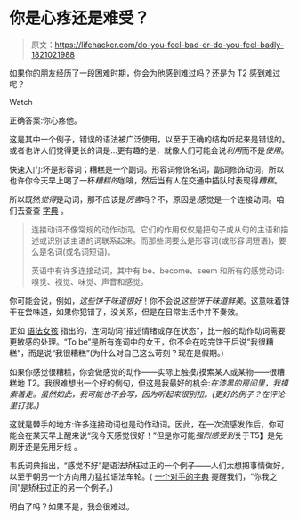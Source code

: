 # 你是心疼还是难受？

> 原文：<https://lifehacker.com/do-you-feel-bad-or-do-you-feel-badly-1821021988>

如果你的朋友经历了一段困难时期，你会为他感到难过吗？还是为 T2 感到难过呢？

Watch

正确答案:你心疼他。

这是其中一个例子，错误的语法被广泛使用，以至于正确的结构听起来是错误的。或者也许人们觉得更长的词是...更有趣的是，就像人们可能会说*利用*而不是*使用*。

快速入门:坏是形容词；糟糕是一个副词。形容词修饰名词，副词修饰动词，所以也许你今天早上喝了一杯*糟糕的*咖啡，然后当有人在交通中插队时表现得*糟糕*。

所以既然*觉得*是动词，那不应该是*厉害*吗？不，原因是:感觉是一个连接动词。咱们去查查 [字典](https://www.merriam-webster.com/words-at-play/do-you-feel-bad-or-feel-badly) 。

> 连接动词不像常规的动作动词。它们的作用仅仅是把句子或从句的主语和描述或识别该主语的词联系起来。而那些词要么是形容词(或形容词短语)，要么是名词(或名词短语)。
> 
> 英语中有许多连接动词，其中有 be、become、seem 和所有的感觉动词:嗅觉、视觉、味觉、声音和感觉。

你可能会说，例如，*这些饼干味道很好*！你不会说*这些饼干味道鲜美*。这意味着饼干在尝味道，如果你犯错了，没关系，但是在日常生活中并不奏效。

正如 [语法女孩](http://www.quickanddirtytips.com/education/grammar/bad-versus-badly) 指出的，连词动词“描述情绪或存在状态”，比一般的动作动词需要更敏感的处理。“To be”是所有连词中的女王，你不会在吃完饼干后说“我很糟糕”，而是说“我很糟糕”(为什么对自己这么苛刻？现在是假期。)

如果你感觉很糟糕，你会做感觉的动作——实际上触摸/摸索某人或某物——很糟糕地 T2。我很难想出一个好的例句，但这是我最好的机会:*在漆黑的房间里，我摸索着走。虽然如此，我可能也不会写，因为听起来很别扭。(更好的例子？在评论里打我。)*

这就是棘手的地方:许多连接动词也是动作动词。因此，在一次流感发作后，你可能会在某天早上醒来说“我今天感觉很好！”但是你可能*强烈感受到*关于T5】是先刷牙还是先用牙线 。

韦氏词典指出，“感觉不好”是语法矫枉过正的一个例子——人们太想把事情做好，以至于朝另一个方向用力猛拉语法车轮。( [一个对手的字典](https://www.collinsdictionary.com/us/dictionary/english/hypercorrection) 提醒我们，“你我之间”是矫枉过正的另一个例子。)

明白了吗？如果不是，我会很难过。